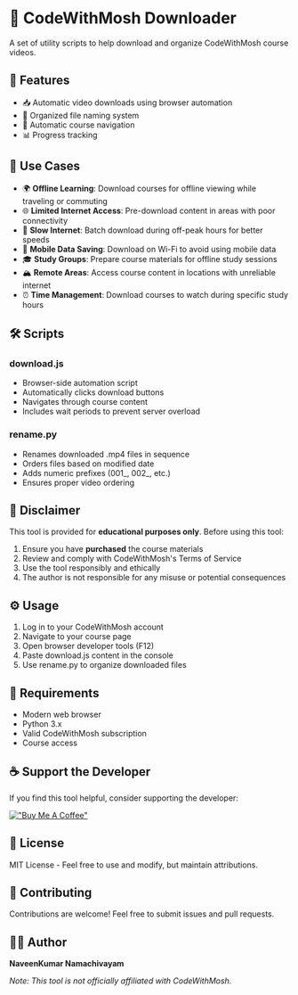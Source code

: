 # 🎥 CodeWithMosh Downloader

A set of utility scripts to help download and organize CodeWithMosh course videos.

## 🚀 Features

- 📥 Automatic video downloads using browser automation
- 📁 Organized file naming system
- 🔄 Automatic course navigation
- 📊 Progress tracking

## 🎯 Use Cases

- 🌍 **Offline Learning**: Download courses for offline viewing while traveling or commuting
- 🌐 **Limited Internet Access**: Pre-download content in areas with poor connectivity
- 🚄 **Slow Internet**: Batch download during off-peak hours for better speeds
- 📱 **Mobile Data Saving**: Download on Wi-Fi to avoid using mobile data
- 🎓 **Study Groups**: Prepare course materials for offline study sessions
- 🏔️ **Remote Areas**: Access course content in locations with unreliable internet
- ⏰ **Time Management**: Download courses to watch during specific study hours

## 🛠️ Scripts

### download.js

- Browser-side automation script
- Automatically clicks download buttons
- Navigates through course content
- Includes wait periods to prevent server overload

### rename.py

- Renames downloaded .mp4 files in sequence
- Orders files based on modified date
- Adds numeric prefixes (001_, 002_, etc.)
- Ensures proper video ordering

## 🚨 Disclaimer

This tool is provided for **educational purposes only**. Before using this tool:

1. Ensure you have **purchased** the course materials
2. Review and comply with CodeWithMosh's Terms of Service
3. Use the tool responsibly and ethically
4. The author is not responsible for any misuse or potential consequences

## ⚙️ Usage

1. Log in to your CodeWithMosh account
2. Navigate to your course page
3. Open browser developer tools (F12)
4. Paste download.js content in the console
5. Use rename.py to organize downloaded files

## 📝 Requirements

- Modern web browser
- Python 3.x
- Valid CodeWithMosh subscription
- Course access

## ☕ Support the Developer

If you find this tool helpful, consider supporting the developer:

[!["Buy Me A Coffee"](https://www.buymeacoffee.com/assets/img/custom_images/orange_img.png)](https://www.buymeacoffee.com/qainsights)

## 📜 License

MIT License - Feel free to use and modify, but maintain attributions.

## 🤝 Contributing

Contributions are welcome! Feel free to submit issues and pull requests.

## 👨‍💻 Author

**NaveenKumar Namachivayam**

_Note: This tool is not officially affiliated with CodeWithMosh._